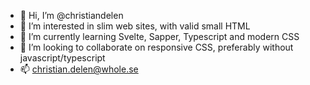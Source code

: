 - 👋 Hi, I’m @christiandelen
- 👀 I’m interested in slim web sites, with valid small HTML
- 🌱 I’m currently learning Svelte, Sapper, Typescript and modern CSS
- 💞️ I’m looking to collaborate on responsive CSS, preferably without javascript/typescript
- 📫 [christian.delen@whole.se](mailto:christian.delen@whole.se)

<!---
christiandelen/christiandelen is a ✨ special ✨ repository because its `README.md` (this file) appears on your GitHub profile.
You can click the Preview link to take a look at your changes.
--->
